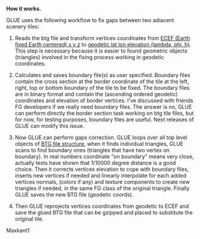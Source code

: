 **How it works.**

GLUE uses the following workflow to fix gaps between two adiacent scenery tiles:

1) Reads the btg file and transform vertices coordinates from [ECEF (Earth fixed Earth centered) x y z](http://en.wikipedia.org/wiki/ECEF) to [geodetic lat lon elevation (lambda, phi, h)](http://en.wikipedia.org/wiki/Geographic_coordinate_conversion). This step is necessary because it is easier to found geometric objects (triangles) involved in the fixing process working in geodetic coordinates.

2) Calculates and saves boundary file(s) as user specified. Boundary files contain the cross section at the border coordinate of the tile at the left, right, top or bottom boundary of the tile to be fixed.
The boundary files are in binary format and contain the (ascending ordered geodetic) coordinates and elevation of border vertices.
I've discussed with friends FG developers if we really need boundary files. The answer is no, GLUE can perform directly the border section task working on btg tile files, but for now, for testing purposes, boundary files are useful. Next releases of GLUE can modify this issue.

3) Now GLUE can perform gaps correction. GLUE loops over all top level objects of [BTG file structure](http://wiki.flightgear.org/BTG_file_format), when it finds individual triangles, GLUE scans to find boundary ones (triangles that have two vertex on boundary). 
In real numbers coordinate "on boundary" means very close, actually tests have shown that 1/10000 degree distance is a good choice.
Then it corrects vertices elevation to cope with boundary files, inserts new vertices if needed and linearly interpolate for each added vertices normals, (colors if any) and texture components to create new triangles if needed, in the same FG class  of the original triangle.
Finally GLUE saves the new BTG file (geodetic coords).

4) Then GLUE reprojects vertices coordinates from geodetic to ECEF and save the glued BTG file that can be gzipped and placed to substitute the original tile.

Maxkant1
